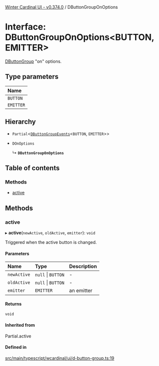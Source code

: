 [Winter Cardinal UI - v0.374.0](../index.md) / DButtonGroupOnOptions

# Interface: DButtonGroupOnOptions\<BUTTON, EMITTER\>

[DButtonGroup](../classes/DButtonGroup.md) "on" options.

## Type parameters

| Name |
| :------ |
| `BUTTON` |
| `EMITTER` |

## Hierarchy

- `Partial`\<[`DButtonGroupEvents`](DButtonGroupEvents.md)\<`BUTTON`, `EMITTER`\>\>

- `DOnOptions`

  ↳ **`DButtonGroupOnOptions`**

## Table of contents

### Methods

- [active](DButtonGroupOnOptions.md#active)

## Methods

### active

▸ **active**(`newActive`, `oldActive`, `emitter`): `void`

Triggered when the active button is changed.

#### Parameters

| Name | Type | Description |
| :------ | :------ | :------ |
| `newActive` | ``null`` \| `BUTTON` | - |
| `oldActive` | ``null`` \| `BUTTON` | - |
| `emitter` | `EMITTER` | an emitter |

#### Returns

`void`

#### Inherited from

Partial.active

#### Defined in

[src/main/typescript/wcardinal/ui/d-button-group.ts:19](https://github.com/winter-cardinal/winter-cardinal-ui/blob/v0.310.1/src/main/typescript/wcardinal/ui/d-button-group.ts#L19)
